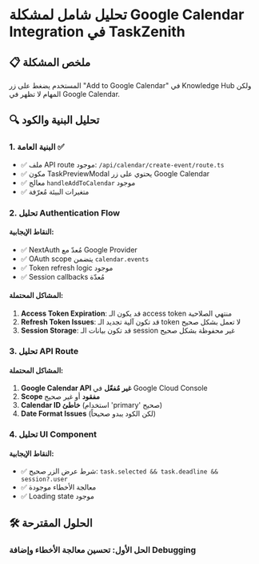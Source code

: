 # تحليل شامل لمشكلة Google Calendar Integration في TaskZenith

## 📋 ملخص المشكلة
المستخدم يضغط على زر "Add to Google Calendar" في Knowledge Hub ولكن المهام لا تظهر في Google Calendar.

## 🔍 تحليل البنية والكود

### 1. البنية العامة ✅
- ✅ ملف API route موجود: `/api/calendar/create-event/route.ts`
- ✅ مكون TaskPreviewModal يحتوي على زر Google Calendar
- ✅ معالج `handleAddToCalendar` موجود
- ✅ متغيرات البيئة مُعرّفة

### 2. تحليل Authentication Flow

#### النقاط الإيجابية:
- ✅ NextAuth مُعدّ مع Google Provider
- ✅ OAuth scope يتضمن `calendar.events`
- ✅ Token refresh logic موجود
- ✅ Session callbacks مُعدّة

#### المشاكل المحتملة:
1. **Access Token Expiration**: قد يكون الـ access token منتهي الصلاحية
2. **Refresh Token Issues**: قد تكون آلية تجديد الـ token لا تعمل بشكل صحيح
3. **Session Storage**: قد تكون بيانات الـ session غير محفوظة بشكل صحيح

### 3. تحليل API Route

#### المشاكل المحتملة:
1. **Google Calendar API غير مُفعّل** في Google Cloud Console
2. **Scope مفقود** أو غير صحيح
3. **Calendar ID خاطئ** (استخدام 'primary' صحيح)
4. **Date Format Issues** (لكن الكود يبدو صحيحاً)

### 4. تحليل UI Component

#### النقاط الإيجابية:
- ✅ شرط عرض الزر صحيح: `task.selected && task.deadline && session?.user`
- ✅ معالجة الأخطاء موجودة
- ✅ Loading state موجود

## 🛠️ الحلول المقترحة

### الحل الأول: تحسين معالجة الأخطاء وإضافة Debugging
